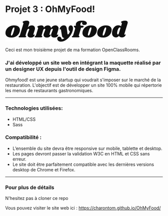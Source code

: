 # Projet 3 : OhMyFood!

![Logo du site](https://github.com/CharonTom/OhMyFood/blob/main/images/ohmyfood%402x.svg)

Ceci est mon troisième projet de ma formation OpenClassRooms.

### J'ai développé un site web en intégrant la maquette réalisé par un designer UX depuis l'outil de design Figma.

Ohmyfood! est une jeune startup qui voudrait s'imposer sur le marché de la restauration. L'objectif est de développer un site 100% mobile qui répertorie les menus de restaurants gastronomiques.

---

### Technologies utilisées:

- HTML/CSS
- Sass

### Compatibilité :

- L’ensemble du site devra être responsive sur mobile, tablette et desktop.
- Les pages devront passer la validation W3C en HTML et CSS sans erreur.
- Le site doit être parfaitement compatible avec les dernières versions desktop de Chrome et Firefox.

---

### Pour plus de détails

N'hesitez pas à cloner ce repo

Vous pouvez visiter le site web ici : https://charontom.github.io/OhMyFood/
